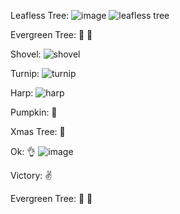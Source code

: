 

Leafless Tree: ![image](https://github.com/user-attachments/assets/d16cf2bc-fc8b-411a-bfae-68bdbc22e357)  ![leafless tree](https://github.com/user-attachments/assets/1f55d768-fb5b-4d02-bbd2-3bd89ded6f6a)

Evergreen Tree: 🌲	🌲

Shovel: ![shovel](https://github.com/user-attachments/assets/1cb10bae-a206-4c49-8b11-30c4460c4eed)

Turnip: ![turnip](https://github.com/user-attachments/assets/2f5ed739-d64c-4366-995e-e8bce22ef0ae)

Harp: ![harp](https://github.com/user-attachments/assets/24a9a43b-fcbc-4c50-b826-f368d5a714bc)

Pumpkin: 🎃

Xmas Tree: 🎄

Ok: 👌  ![image](https://github.com/user-attachments/assets/3281d16b-669a-4d8f-b4d9-e49d4b0200ae)

Victory: ✌  

Evergreen Tree: 🌲	🌲







